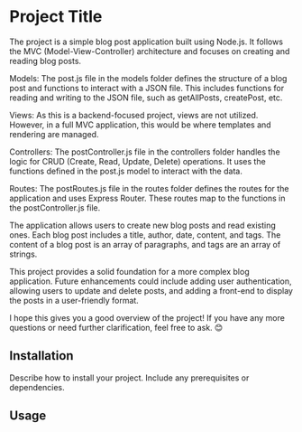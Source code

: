 # Project Title

The project is a simple blog post application built using Node.js. It follows the MVC (Model-View-Controller) architecture and focuses on creating and reading blog posts.

Models: The post.js file in the models folder defines the structure of a blog post and functions to interact with a JSON file. This includes functions for reading and writing to the JSON file, such as getAllPosts, createPost, etc.

Views: As this is a backend-focused project, views are not utilized. However, in a full MVC application, this would be where templates and rendering are managed.

Controllers: The postController.js file in the controllers folder handles the logic for CRUD (Create, Read, Update, Delete) operations. It uses the functions defined in the post.js model to interact with the data.

Routes: The postRoutes.js file in the routes folder defines the routes for the application and uses Express Router. These routes map to the functions in the postController.js file.

The application allows users to create new blog posts and read existing ones. Each blog post includes a title, author, date, content, and tags. The content of a blog post is an array of paragraphs, and tags are an array of strings.

This project provides a solid foundation for a more complex blog application. Future enhancements could include adding user authentication, allowing users to update and delete posts, and adding a front-end to display the posts in a user-friendly format.

I hope this gives you a good overview of the project! If you have any more questions or need further clarification, feel free to ask. 😊

## Installation


Describe how to install your project. Include any prerequisites or dependencies.


## Usage






